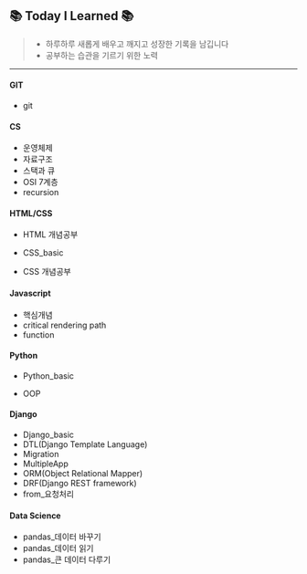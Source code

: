 ## 📚 Today I Learned 📚

> * 하루하루 새롭게 배우고 깨지고 성장한 기록을 남깁니다
> * 공부하는 습관을 기르기 위한 노력

---

#### GIT

* git 

#### CS

* 운영체제
* 자료구조
* 스택과 큐
* OSI 7계층
* recursion

#### HTML/CSS

* HTML 개념공부

* CSS_basic
* CSS 개념공부

#### Javascript

* 핵심개념
* critical rendering path
* function

#### Python

* Python_basic

* OOP

#### Django

* Django_basic
* DTL(Django Template Language)
* Migration
* MultipleApp
* ORM(Object Relational Mapper)
* DRF(Django REST framework)
* from_요청처리

#### Data Science

* pandas_데이터 바꾸기
* pandas_데이터 읽기
* pandas_큰 데이터 다루기
